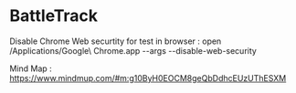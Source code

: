 # BattleTrack

Disable Chrome Web securtity for test in browser :
open /Applications/Google\ Chrome.app --args --disable-web-security

Mind Map :
https://www.mindmup.com/#m:g10ByH0EOCM8geQbDdhcEUzUThESXM
